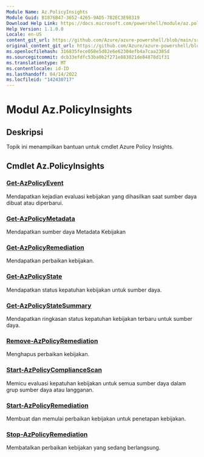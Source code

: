 ```yaml
---
Module Name: Az.PolicyInsights
Module Guid: B1876B47-3652-4265-9AD5-782EC3E98319
Download Help Link: https://docs.microsoft.com/powershell/module/az.policyinsights
Help Version: 1.1.0.0
Locale: en-US
content_git_url: https://github.com/Azure/azure-powershell/blob/main/src/PolicyInsights/PolicyInsights/help/Az.PolicyInsights.md
original_content_git_url: https://github.com/Azure/azure-powershell/blob/main/src/PolicyInsights/PolicyInsights/help/Az.PolicyInsights.md
ms.openlocfilehash: 316835fece058e5d82e6e62304efb4a7caa2385d
ms.sourcegitcommit: dcb33efdfc53ba0b2f271e883021de84878d1f31
ms.translationtype: MT
ms.contentlocale: id-ID
ms.lasthandoff: 04/14/2022
ms.locfileid: "142430717"
---
```

# Modul Az.PolicyInsights
## Deskripsi
Topik ini menampilkan bantuan untuk cmdlet Azure Policy Insights.

## Cmdlet Az.PolicyInsights
### [Get-AzPolicyEvent](Get-AzPolicyEvent.md)
Mendapatkan kejadian evaluasi kebijakan yang dihasilkan saat sumber daya dibuat atau diperbarui.

### [Get-AzPolicyMetadata](Get-AzPolicyMetadata.md)
Mendapatkan sumber daya Metadata Kebijakan

### [Get-AzPolicyRemediation](Get-AzPolicyRemediation.md)
Mendapatkan perbaikan kebijakan.

### [Get-AzPolicyState](Get-AzPolicyState.md)
Mendapatkan status kepatuhan kebijakan untuk sumber daya.

### [Get-AzPolicyStateSummary](Get-AzPolicyStateSummary.md)
Mendapatkan ringkasan status kepatuhan kebijakan terbaru untuk sumber daya.

### [Remove-AzPolicyRemediation](Remove-AzPolicyRemediation.md)
Menghapus perbaikan kebijakan.

### [Start-AzPolicyComplianceScan](Start-AzPolicyComplianceScan.md)
Memicu evaluasi kepatuhan kebijakan untuk semua sumber daya dalam grup sumber daya atau langganan.

### [Start-AzPolicyRemediation](Start-AzPolicyRemediation.md)
Membuat dan memulai perbaikan kebijakan untuk penetapan kebijakan.

### [Stop-AzPolicyRemediation](Stop-AzPolicyRemediation.md)
Membatalkan perbaikan kebijakan yang sedang berlangsung.

